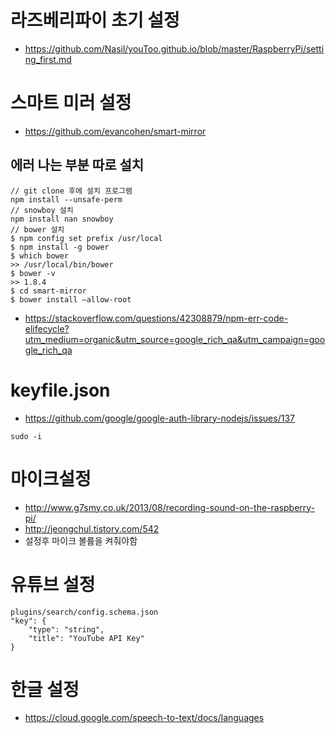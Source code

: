 
# 라즈베리파이 초기 설정 
- https://github.com/Nasil/youToo.github.io/blob/master/RaspberryPi/setting_first.md

# 스마트 미러 설정
- https://github.com/evancohen/smart-mirror

## 에러 나는 부분 따로 설치 
``` 
// git clone 후에 설치 프로그램
npm install --unsafe-perm
// snowboy 설치  
npm install nan snowboy
// bower 설치
$ npm config set prefix /usr/local
$ npm install -g bower
$ which bower
>> /usr/local/bin/bower
$ bower -v
>> 1.8.4
$ cd smart-mirror
$ bower install —allow-root
```
- https://stackoverflow.com/questions/42308879/npm-err-code-elifecycle?utm_medium=organic&utm_source=google_rich_qa&utm_campaign=google_rich_qa

# keyfile.json
- https://github.com/google/google-auth-library-nodejs/issues/137

```
sudo -i
```

# 마이크설정
- http://www.g7smy.co.uk/2013/08/recording-sound-on-the-raspberry-pi/
- http://jeongchul.tistory.com/542
- 설정후 마이크 볼륨을 켜줘야함

# 유튜브 설정
```
plugins/search/config.schema.json
"key": {
    "type": "string",
    "title": "YouTube API Key"
}
```

# 한글 설정
- https://cloud.google.com/speech-to-text/docs/languages

